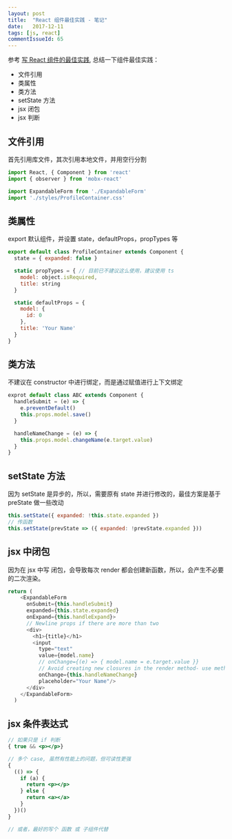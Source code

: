 ```yaml
---
layout: post
title:  "React 组件最佳实践 - 笔记"
date:   2017-12-11
tags: [js, react]
commentIssueId: 65
---
```


参考 [写 React 组件的最佳实践](https://segmentfault.com/a/1190000010835260), 总结一下组件最佳实践：
* 文件引用
* 类属性
* 类方法
* setState 方法
* jsx 闭包
* jsx 判断

## 文件引用

首先引用库文件，其次引用本地文件，并用空行分割

```js
import React, { Component } from 'react'
import { observer } from 'mobx-react'

import ExpandableForm from './ExpandableForm'
import './styles/ProfileContainer.css'
```

## 类属性

export 默认组件，并设置 state，defaultProps，propTypes 等

```js
export default class ProfileContainer extends Component {
  state = { expanded: false }

  static propTypes = { // 目前已不建议这么使用，建议使用 ts
    model: object.isRequired,
    title: string
  }

  static defaultProps = {
    model: {
      id: 0
    },
    title: 'Your Name'
  }
}
```

## 类方法

不建议在 constructor 中进行绑定，而是通过赋值进行上下文绑定

```js
exprot default class ABC extends Component {
  handleSubmit = (e) => {
    e.preventDefault()
    this.props.model.save()
  }

  handleNameChange = (e) => {
    this.props.model.changeName(e.target.value)
  }
}
```

## setState 方法

因为 setState 是异步的，所以，需要原有 state 并进行修改的，最佳方案是基于 preState 做一些改动

```js
this.setState({ expanded: !this.state.expanded })
// 传函数
this.setState(prevState => ({ expanded: !prevState.expanded }))
```


## jsx 中闭包

因为在 jsx 中写 闭包，会导致每次 render 都会创建新函数，所以，会产生不必要的二次渲染。

```js
return (
    <ExpandableForm
      onSubmit={this.handleSubmit}
      expanded={this.state.expanded}
      onExpand={this.handleExpand}>
      // Newline props if there are more than two
      <div>
        <h1>{title}</h1>
        <input
          type="text"
          value={model.name}
          // onChange={(e) => { model.name = e.target.value }}
          // Avoid creating new closures in the render method- use methods like below
          onChange={this.handleNameChange}
          placeholder="Your Name"/>
      </div>
    </ExpandableForm>
  )
```

## jsx 条件表达式

```jsx
// 如果只是 if 判断
{ true && <p></p>}

// 多个 case, 虽然有性能上的问题，但可读性更强
{
  (() => {
    if (a) {
      return <p></p>
    } else {
      return <a></a>
    }
  })()
}

// 或者，最好的写个 函数 或 子组件代替
```
